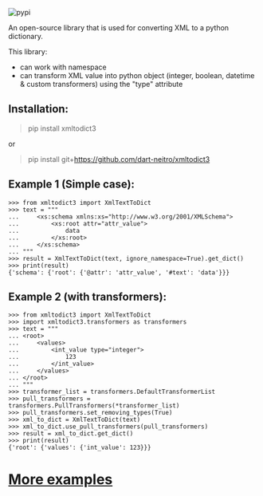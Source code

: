 ![pypi](https://img.shields.io/pypi/v/xmltodict3.svg)

An open-source library that is used for converting XML to a python dictionary.

This library:
* can work with namespace
* can transform XML value into python object (integer, boolean, datetime & custom transformers) using the "type" attribute

Installation:
-------
>  pip install xmltodict3

or
> pip install git+https://github.com/dart-neitro/xmltodict3


Example 1 (Simple case):
-------
    >>> from xmltodict3 import XmlTextToDict
    >>> text = """
    ...     <xs:schema xmlns:xs="http://www.w3.org/2001/XMLSchema">
    ...         <xs:root attr="attr_value">
    ...             data
    ...         </xs:root>
    ...     </xs:schema>
    ... """
    >>> result = XmlTextToDict(text, ignore_namespace=True).get_dict()
    >>> print(result)
    {'schema': {'root': {'@attr': 'attr_value', '#text': 'data'}}}

Example 2 (with transformers):
---------
    
    >>> from xmltodict3 import XmlTextToDict
    >>> import xmltodict3.transformers as transformers
    >>> text = """
    ... <root>
    ...     <values>
    ...         <int_value type="integer">
    ...             123
    ...         </int_value>
    ...     </values>
    ... </root>
    ... """
    >>> transformer_list = transformers.DefaultTransformerList
    >>> pull_transformers = transformers.PullTransformers(*transformer_list)
    >>> pull_transformers.set_removing_types(True)
    >>> xml_to_dict = XmlTextToDict(text)
    >>> xml_to_dict.use_pull_transformers(pull_transformers)
    >>> result = xml_to_dict.get_dict()
    >>> print(result)
    {'root': {'values': {'int_value': 123}}}

# [More examples](https://github.com/dart-neitro/xmltodict3/tree/master/examples)


